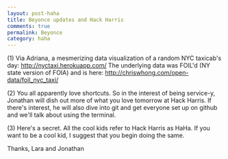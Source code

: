 ```yaml
---
layout: post-haha
title: Beyonce updates and Hack Harris
comments: true
permalink: Beyonce
category: haha
---
```


(1) Via Adriana, a mesmerizing data visualization of a random NYC taxicab's day: <http://nyctaxi.herokuapp.com/> The underlying data was FOIL'd (NY state version of FOIA) and is here: <http://chriswhong.com/open-data/foil_nyc_taxi/> 

(2) You all apparently love shortcuts. So in the interest of being service-y, Jonathan will dish out more of what you love tomorrow at Hack Harris. If there's interest, he will also dive into git and get everyone set up on github and we'll talk about using the terminal.

(3) Here's a secret. All the cool kids refer to Hack Harris as HaHa. If you want to be a cool kid, I suggest that you begin doing the same.

Thanks,
Lara and Jonathan

